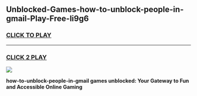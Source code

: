 
## Unblocked-Games-how-to-unblock-people-in-gmail-Play-Free-li9g6
<h3>
<a href="https://premium76.site?title=how-to-unblock-people-in-gmail&ref=12A">CLICK TO PLAY</a></h3>
<hr>

<h3>
<a href="https://premium76.site?title=how-to-unblock-people-in-gmail&ref=12A">CLICK 2 PLAY</a>
  
</h3>

<a href="https://premium76.site?title=how-to-unblock-people-in-gmail&ref=12A"><img src="https://clearcache.store/games.png"></a>


**how-to-unblock-people-in-gmail games unblocked: Your Gateway to Fun and Accessible Online Gaming**
